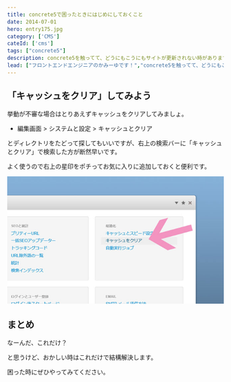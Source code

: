```yaml
---
title: concrete5で困ったときにはじめにしておくこと
date: 2014-07-01
hero: entry175.jpg
category: ['CMS']
cateId: ['cms']
tags: ["concrete5"]
description: concrete5を触ってて、どうにもこうにもサイトが更新されない時があります。そんな時の対処法をご紹介します。
lead: ["フロントエンドエンジニアのかみーゆです！","concrete5を触ってて、どうにもこうにもサイトが更新されない時があります。そんな時の対処法をご紹介します。"]
---
```


## 「キャッシュをクリア」してみよう
挙動が不審な場合はとりあえずキャッシュをクリアしてみましょ。

* 編集画面 > システムと設定 > キャッシュとクリア

とディレクトリをたどって探してもいいですが、右上の検索バーに「キャッシュとクリア」で検索した方が断然早いです。

よく使うので右上の星印をポチってお気に入りに追加しておくと便利です。

![concrete5で困ったときにはじめにしておくこと](./images/2014/entry174-1.jpg)

## まとめ

なーんだ、これだけ？

と思うけど、おかしい時はこれだけで結構解決します。

困った時にぜひやってみてください。
